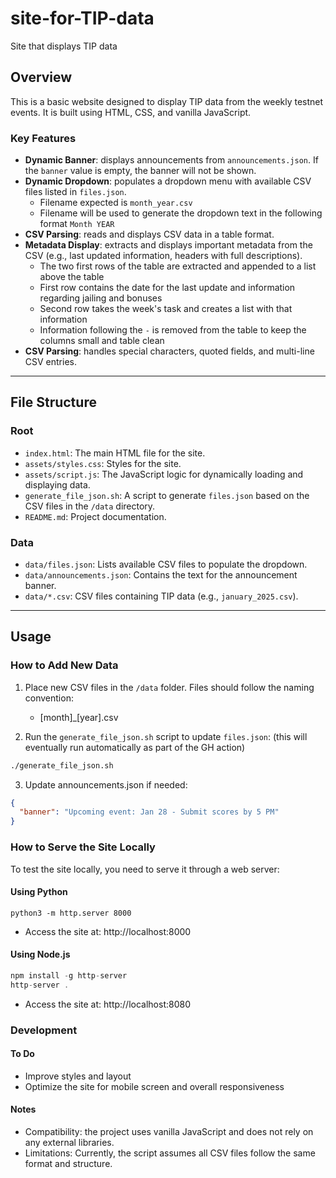 # site-for-TIP-data

Site that displays TIP data

## Overview

This is a basic website designed to display TIP data from the weekly testnet events. It is built using HTML, CSS, and vanilla JavaScript.

### Key Features

- **Dynamic Banner**: displays announcements from `announcements.json`. If the `banner` value is empty, the banner will not be shown.
- **Dynamic Dropdown**: populates a dropdown menu with available CSV files listed in `files.json`.
  - Filename expected is `month_year.csv`
  - Filename will be used to generate the dropdown text in the following format `Month YEAR`
- **CSV Parsing**: reads and displays CSV data in a table format.
- **Metadata Display**: extracts and displays important metadata from the CSV (e.g., last updated information, headers with full descriptions).
  - The two first rows of the table are extracted and appended to a list above the table
  - First row contains the date for the last update and information regarding jailing and bonuses
  - Second row takes the week's task and creates a list with that information
  - Information following the `-` is removed from the table to keep the columns small and table clean
- **CSV Parsing**: handles special characters, quoted fields, and multi-line CSV entries.

---

## File Structure

### Root

- `index.html`: The main HTML file for the site.
- `assets/styles.css`: Styles for the site.
- `assets/script.js`: The JavaScript logic for dynamically loading and displaying data.
- `generate_file_json.sh`: A script to generate `files.json` based on the CSV files in the `/data` directory.
- `README.md`: Project documentation.

### Data

- `data/files.json`: Lists available CSV files to populate the dropdown.
- `data/announcements.json`: Contains the text for the announcement banner.
- `data/*.csv`: CSV files containing TIP data (e.g., `january_2025.csv`).

---

## Usage

### How to Add New Data

1. Place new CSV files in the `/data` folder. Files should follow the naming convention:
    - [month]_[year].csv

2. Run the `generate_file_json.sh` script to update `files.json`: (this will eventually run automatically as part of the GH action)
```bash
./generate_file_json.sh
```

3. Update announcements.json if needed:
```json
{
  "banner": "Upcoming event: Jan 28 - Submit scores by 5 PM"
}
```


### How to Serve the Site Locally

To test the site locally, you need to serve it through a web server:

#### Using Python

`python3 -m http.server 8000`

- Access the site at: http://localhost:8000

#### Using Node.js

```javascript
npm install -g http-server
http-server .
```
- Access the site at: http://localhost:8080


### Development

#### To Do

- Improve styles and layout
- Optimize the site for mobile screen and overall responsiveness  

#### Notes

- Compatibility: the project uses vanilla JavaScript and does not rely on any external libraries.
- Limitations: Currently, the script assumes all CSV files follow the same format and structure.